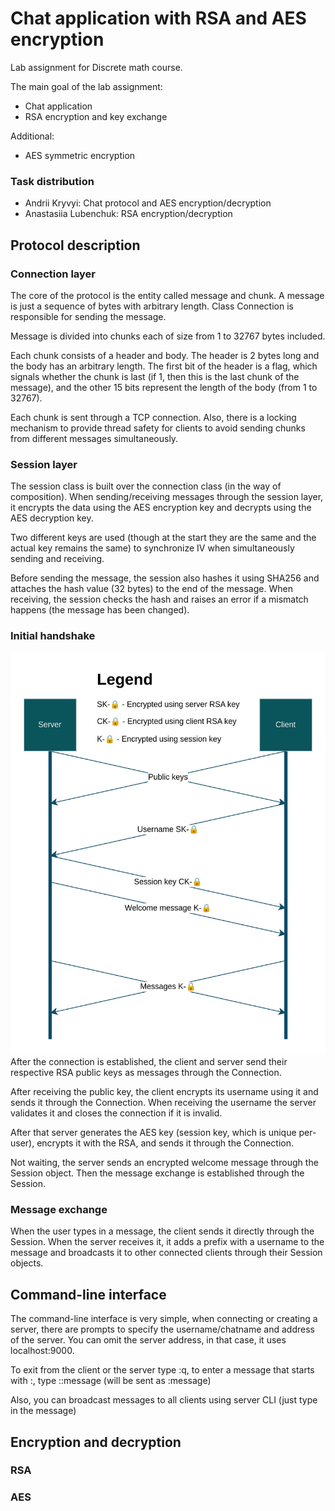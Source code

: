 # Chat application with RSA and AES encryption
Lab assignment for Discrete math course.

The main goal of the lab assignment:
- Chat application
- RSA encryption and key exchange

Additional:
- AES symmetric encryption

### Task distribution
- Andrii Kryvyi: Chat protocol and AES encryption/decryption
- Anastasiia Lubenchuk: RSA encryption/decryption

## Protocol description
### Connection layer
The core of the protocol is the entity called message and chunk. A message is just a sequence of bytes with arbitrary length. Class Connection is responsible for sending the message.

Message is divided into chunks each of size from 1 to 32767 bytes included.

Each chunk consists of a header and body. The header is 2 bytes long and the body has an arbitrary length. The first bit of the header is a flag, which signals whether the chunk is last (if 1, then this is the last chunk of the message), and the other 15 bits represent the length of the body (from 1 to 32767).

Each chunk is sent through a TCP connection. Also, there is a locking mechanism to provide thread safety for clients to avoid sending chunks from different messages simultaneously.

### Session layer
The session class is built over the connection class (in the way of composition). When sending/receiving messages through the session layer, it encrypts the data using the AES encryption key and decrypts using the AES decryption key.

Two different keys are used (though at the start they are the same and the actual key remains the same) to synchronize IV when simultaneously sending and receiving.

Before sending the message, the session also hashes it using SHA256 and attaches the hash value (32 bytes) to the end of the message. When receiving, the session checks the hash and raises an error if a mismatch happens (the message has been changed).

### Initial handshake
![Handshake flowchart](./images/flowchart.jpg)
After the connection is established, the client and server send their respective RSA public keys as messages through the Connection.

After receiving the public key, the client encrypts its username using it and sends it through the Connection. When receiving the username the server validates it and closes the connection if it is invalid.

After that server generates the AES key (session key, which is unique per-user), encrypts it with the RSA, and sends it through the Connection.

Not waiting, the server sends an encrypted welcome message through the Session object. Then the message exchange is established through the Session.

### Message exchange
When the user types in a message, the client sends it directly through the Session. When the server receives it, it adds a prefix with a username to the message and broadcasts it to other connected clients through their Session objects.

## Command-line interface
The command-line interface is very simple, when connecting or creating a server, there are prompts to specify the username/chatname and address of the server. You can omit the server address, in that case, it uses localhost:9000.

To exit from the client or the server type :q, to enter a message that starts with :, type ::message (will be sent as :message)

Also, you can broadcast messages to all clients using server CLI (just type in the message)

## Encryption and decryption

### RSA

### AES
